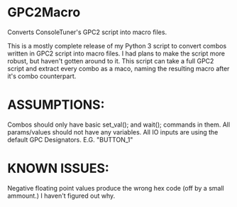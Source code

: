 # GPC2Macro
Converts ConsoleTuner's GPC2 script into macro files.

This is a mostly complete release of my Python 3 script to convert combos written in GPC2 script into macro files.
I had plans to make the script more robust, but haven't gotten around to it. This script can take a full GPC2 script and
extract every combo as a maco, naming the resulting macro after it's combo counterpart.

# ASSUMPTIONS:
Combos should only have basic set_val(); and wait(); commands in them.
All params/values should not have any variables. 
All IO inputs are using the default GPC Designators. E.G. "BUTTON_1"

# KNOWN ISSUES:
  Negative floating point values produce the wrong hex code (off by a small ammount.) I haven't figured out why.
